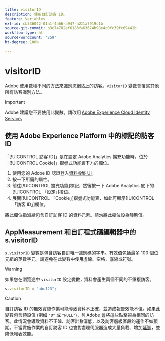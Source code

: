 ```yaml
---
title: visitorID
description: 使用自訂訪客 ID。
feature: Variables
exl-id: cb336042-01a1-4a66-a947-a221a7919c1b
source-git-commit: b3c74782ef6183fa63674b98e4c0fc39fc09441b
workflow-type: ht
source-wordcount: '259'
ht-degree: 100%

---
```


# visitorID

Adobe 使用數種不同的方法來識別您網站上的訪客。`visitorID` 變數會覆寫其他所有訪客識別方法。

>[!IMPORTANT]
>
>Adobe 建議您不要使用此變數。請改用 [Adobe Experience Cloud Identity Service](https://experienceleague.adobe.com/docs/id-service/using/home.html)。

## 使用 Adobe Experience Platform 中的標記的訪客 ID

「[!UICONTROL 訪客 ID]」是在設定 Adobe Analytics 擴充功能時，位於「[!UICONTROL Cookie]」摺疊式功能表下方的欄位。

1. 使用您的 Adobe ID 認證登入[資料收集 UI](https://experience.adobe.com/data-collection)。
2. 按一下所需的屬性。
3. 前往[!UICONTROL 擴充功能]標記，然後按一下 Adobe Analytics 底下的[!UICONTROL 「設定」]按鈕。
4. 展開[!UICONTROL 「Cookie」]摺疊式功能表，如此可顯示[!UICONTROL 「訪客 ID」]欄位。

將此欄位指派給包含自訂訪客 ID 的資料元素。請勿將此欄位設為靜態值。

## AppMeasurement 和自訂程式碼編輯器中的 s.visitorID

`s.visitorID` 變數是包含訪客自訂唯一識別碼的字串。有效值包括最多 100 個位元組的英數字元。請避免在此變數中使用虛線、空格、底線或符號。

>[!WARNING]
>
>如果您在瀏覽途中 `visitorID` 設定變數，資料會產生兩個不同的不重複訪客。

```js
s.visitorID = "abc123";
```

>[!CAUTION]
>
>自訂訪客 ID 的無效實施作業可能導致資料不正確，並造成報告效能不佳。如果此變數包含預設值 (例如 `"0"` 或 `"NULL"`)，則 Adobe 會將這些點擊視為相同的訪客。此情況會導致資料不正確、訪客計數偏低，以及訪客層級區段的運作不如預期。不當實施作業的自訂訪客 ID 也會對處理伺服器造成大量負載、增加[延遲](/help/technotes/latency.md)，並降低報表效能。
